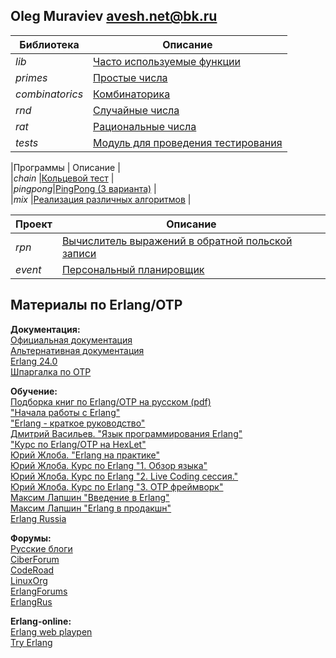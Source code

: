 ## Oleg Muraviev <avesh.net@bk.ru>  
|  Библиотека   |                   Описание                       |  
|---------------|--------------------------------------------------|  
|*lib*          |[Часто используемые функции](doc/lib.md)          |  
|*primes*       |[Простые числа](doc/primes.md)                    |  
|*combinatorics*|[Комбинаторика](doc/combinatorics.md)             |  
|*rnd*          |[Случайные числа](doc/rnd.md)                     |  
|*rat*          |[Рациональные числа](doc/rat.md)                  |  
|*tests*        |[Модуль для проведения тестирования](doc/tests.md)|  

|Программы |                                Описание                                      |  
|*chain*   |[Кольцевой тест](doc/chain.md)                                                |  
|*pingpong*|[PingPong (3 варианта)](doc/pingpong.md)                                      |  
|*mix*     |[Реализация различных алгоритмов](doc/mix.md)                                 |  

|  Проект  |                                Описание                                      |  
|----------|------------------------------------------------------------------------------|  
|*rpn*     |[Вычислитель выражений в обратной польской записи](doc/rpn.md)                |  
|*event*   |[Персональный планировщик](doc/event.md)                                      |  


## Материалы по Erlang/OTP  
**Документация:**  
[Официальная документация](https://www.erlang.org/docs)  
[Альтернативная документация](https://www.erldocs.com/)  
[Erlang 24.0](https://runebook.dev/ru/docs/erlang/-index-)  
[Шпаргалка по OTP](https://itnan.ru/post.php?c=1&p=346252)  

**Обучение:**  
[Подборка книг по Erlang/OTP на русском (pdf)](books/)  
["Начала работы с Erlang"](https://www.rsdn.org/article/erlang/GettingStartedWithErlang.xml)  
["Erlang - краткое руководство"](https://coderlessons.com/tutorials/kompiuternoe-programmirovanie/vyuchit-erlang/erlang-kratkoe-rukovodstvo?ysclid=l33ww6nult)  
[Дмитрий Васильев. "Язык программирования Erlang"](http://hlabs.org/development/erlang/)  
["Курс по Erlang/OTP на HexLet"](https://www.youtube.com/watch?v=6oVhisTplZA)  
[Юрий Жлоба. "Erlang на практике"](https://ru.hexlet.io/courses/erlang_101)  
[Юрий Жлоба. Курс по Erlang "1. Обзор языка"](https://www.youtube.com/playlist?list=PLC1CA3DD981A8EC07)  
[Юрий Жлоба. Курс по Erlang "2. Live Coding сессия."](https://www.youtube.com/playlist?list=PL553E473BF6FCB996)  
[Юрий Жлоба. Курс по Erlang "3. OTP фреймворк"](https://www.youtube.com/playlist?list=PL1BCAFE11B53D354F)  
[Максим Лапшин "Введение в Erlang"](https://www.youtube.com/watch?v=jYrHjS8Z_XU)  
[Максим Лапшин "Erlang в продакшн"](https://www.youtube.com/watch?v=zefdqQV74R0)  
[Erlang Russia](https://www.youtube.com/playlist?list=PLej8-Q0wVPg2tcCCnPE7qtd5azxDuezWF)  

**Форумы:**  
[Русские блоги](https://russianblogs.com/tag/Erlang/)  
[CiberForum](https://www.cyberforum.ru/erlang/)  
[CodeRoad](https://coderoad.ru/list/?page=1&sort=view&tag=erlang)  
[LinuxOrg](https://www.linux.org.ru/tag/erlang)  
[ErlangForums](https://erlangforums.com/)  
[ErlangRus](https://t.me/erlangrus)  


**Erlang-online:**  
[Erlang web playpen](http://tryerl.seriyps.ru/)  
[Try Erlang](https://www.tryerlang.org/)  

